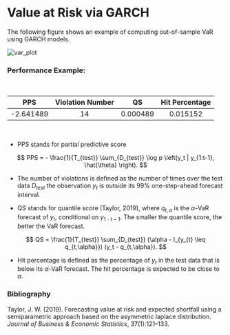 # Value at Risk via GARCH

The following figure shows an example of computing out-of-sample VaR using GARCH models.

![var_plot](gph/var.png)


### Performance Example:

<br>

| PPS | Violation Number | QS | Hit Percentage | 
| :-: | :-: | :-: | :-: |
| -2.641489 | 14 | 0.000489 | 0.015152 |

<br>

* PPS stands for partial predictive score

$$
PPS = - \frac{1}{T_{test}} \sum_{D_{test}} \log p \left(y_t | y_{1:t-1}, \hat{\theta} \right).
$$

* The number of violations is defined as the number of times over the test data $D_{test}$ the observation $y_t$ is outside its 99\% one-step-ahead forecast interval.

* QS stands for quantile score (Taylor, 2019), where $q_{t,\alpha}$ is the $\alpha$-VaR forecast of $y_t$, conditional on $y_{1:t-1}$. The smaller the quantile score, the better the VaR forecast.

$$
QS = \frac{1}{T_{test}} \sum_{D_{test}} (\alpha - I_{y_{t} \leq q_{t,\alpha}}) (y_t - q_{t,\alpha}).
$$

* Hit percentage is defined as the percentage of $y_t$ in the test data that is below its $\alpha$-VaR forecast. The hit percentage is expected to be close to $\alpha$.


### Bibliography

Taylor, J. W. (2019). Forecasting value at risk and expected shortfall using a semiparametric approach based on the asymmetric laplace distribution. _Journal of Business & Economic Statistics_, 37(1):121–133.



